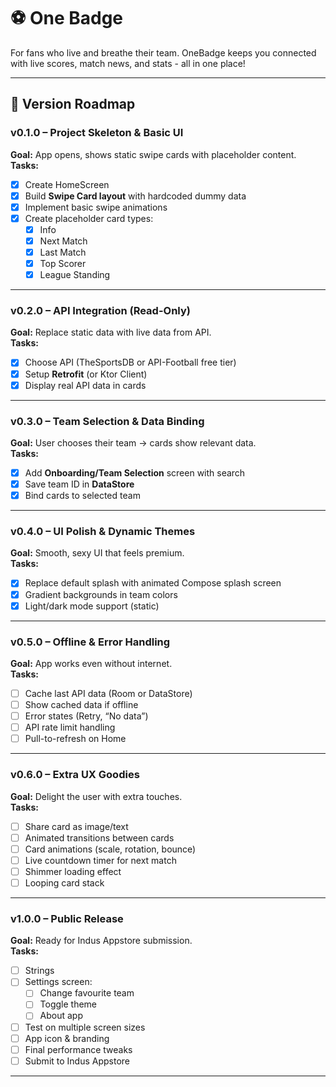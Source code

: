 # ⚽ One Badge

For fans who live and breathe their team. OneBadge keeps you connected with live scores, match news, and stats - all in one place!

---

## 📌 Version Roadmap

### **v0.1.0 – Project Skeleton & Basic UI**
**Goal:** App opens, shows static swipe cards with placeholder content.  
**Tasks:**
- [x] Create HomeScreen
- [x] Build **Swipe Card layout** with hardcoded dummy data
- [x] Implement basic swipe animations
- [x] Create placeholder card types:
  - [x] Info 
  - [x] Next Match
  - [x] Last Match
  - [x] Top Scorer
  - [x] League Standing

---

### **v0.2.0 – API Integration (Read-Only)**
**Goal:** Replace static data with live data from API.  
**Tasks:**
- [x] Choose API (TheSportsDB or API-Football free tier)
- [x] Setup **Retrofit** (or Ktor Client)
- [x] Display real API data in cards

---

### **v0.3.0 – Team Selection & Data Binding**
**Goal:** User chooses their team → cards show relevant data.  
**Tasks:**
- [x] Add **Onboarding/Team Selection** screen with search
- [x] Save team ID in **DataStore**
- [x] Bind cards to selected team

---

### **v0.4.0 – UI Polish & Dynamic Themes**
**Goal:** Smooth, sexy UI that feels premium.  
**Tasks:**
- [x] Replace default splash with animated Compose splash screen
- [x] Gradient backgrounds in team colors
- [x] Light/dark mode support (static)

---

### **v0.5.0 – Offline & Error Handling**
**Goal:** App works even without internet.  
**Tasks:**
- [ ] Cache last API data (Room or DataStore)
- [ ] Show cached data if offline
- [ ] Error states (Retry, “No data”)
- [ ] API rate limit handling
- [ ] Pull-to-refresh on Home

---

### **v0.6.0 – Extra UX Goodies**
**Goal:** Delight the user with extra touches.  
**Tasks:**
- [ ] Share card as image/text
- [ ] Animated transitions between cards
- [ ] Card animations (scale, rotation, bounce)
- [ ] Live countdown timer for next match
- [ ] Shimmer loading effect
- [ ] Looping card stack

---

### **v1.0.0 – Public Release**
**Goal:** Ready for Indus Appstore submission.  
**Tasks:**
- [ ] Strings
- [ ] Settings screen:
  - [ ] Change favourite team
  - [ ] Toggle theme
  - [ ] About app
- [ ] Test on multiple screen sizes
- [ ] App icon & branding
- [ ] Final performance tweaks
- [ ] Submit to Indus Appstore

---

